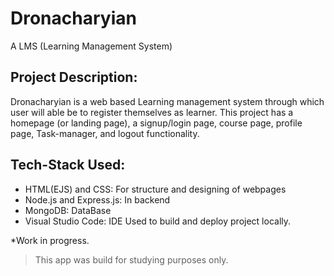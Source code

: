 # Dronacharyian
A LMS (Learning Management System)

## Project Description:
Dronacharyian is a web based Learning management system through which 
user will able be to register themselves as learner.
This project has a homepage (or landing page), a signup/login page, course 
page, profile page, Task-manager, and logout functionality.

## Tech-Stack Used:
- HTML(EJS) and CSS: For structure and designing of webpages
- Node.js and Express.js: In backend
- MongoDB: DataBase
- Visual Studio Code: IDE Used to build and deploy project locally.
 
*Work in progress.
 
> This app was build for studying purposes only.
